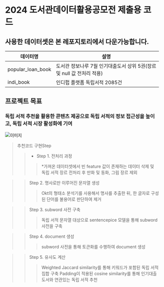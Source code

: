 # 2024 도서관데이터활용공모전 제출용 코드 
## 사용한 데이터셋은 본 레포지토리에서 다운가능합니다. 

|데이터명|설명| 
|-----|---|
|popular_loan_book|도서관 정보나루 7월 인기대출도서 상위 5권(장르 및 null 값 전처리 적용)|
|indi_book|인디펍 플랫폼 독립서적 2085건|

## 프로젝트 목표 
### 독립 서적 추천을 활용한 콘텐츠 제공으로 독립 서적의 정보 접근성을 높이고, 독립 서적 시장 활성화에 기여

![이미지](https://github.com/user-attachments/assets/1b68b08e-ae35-4863-9ec7-a793cab001aa) 


> 추천코드 구현Step
>> * Step 1. 전처리 과정 
>>> *가져온 데이터셋에서 빈 feature 값이 존재하는 데이터 삭제 및 독립 서적 장르 전처리 후 만화 및 동화, 그림 장르 제외

>
>>Step 2. 명사로만 이루어진 문자열 생성
>>> Okt의 형태소 분석기를 사용해서 명사를 추출한 뒤, 한 글자로 구성된 단어를 불용어로 판단하여 제거

>>Step 3. subword 사전 구축
>>> 독립 서적 문자열 대상으로 sentencepice 모델을 통해 subword 사전을 구축

>>Step 4. document 생성
>>> subword 사전을 통해 토큰화를 수행하여 document 생성

>>Step 5. 유사도 계산
>>> Weighted Jaccard similarity를 통해 키워드가 포함된 독립 서적 집합 구축 
>>> Padding이 적용된 cosine similarity를 통해 인기대출도서와 연관있는 독립 서적 추천
